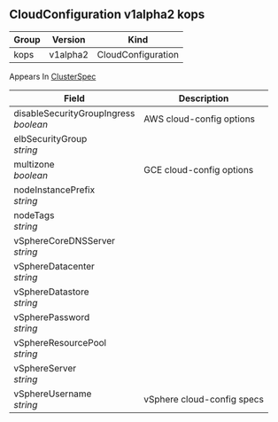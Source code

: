 ## CloudConfiguration v1alpha2 kops

Group        | Version     | Kind
------------ | ---------- | -----------
kops | v1alpha2 | CloudConfiguration





<aside class="notice">
Appears In  <a href="#clusterspec-v1alpha2-kops">ClusterSpec</a> </aside>

Field        | Description
------------ | -----------
disableSecurityGroupIngress <br /> *boolean*    | AWS cloud-config options
elbSecurityGroup <br /> *string*    | 
multizone <br /> *boolean*    | GCE cloud-config options
nodeInstancePrefix <br /> *string*    | 
nodeTags <br /> *string*    | 
vSphereCoreDNSServer <br /> *string*    | 
vSphereDatacenter <br /> *string*    | 
vSphereDatastore <br /> *string*    | 
vSpherePassword <br /> *string*    | 
vSphereResourcePool <br /> *string*    | 
vSphereServer <br /> *string*    | 
vSphereUsername <br /> *string*    | vSphere cloud-config specs

